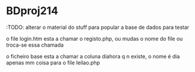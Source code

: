 BDproj214
=========

:TODO:
alterar o material do stuff para popular a base de dados para testar

o file login.htm esta a chamar o registo.php, ou mudas o nome do file ou troca-se essa chamada

o ficheiro base esta a chamar a coluna diahora q n existe, o nome é dia apenas
mm coisa para o file leilao.php

